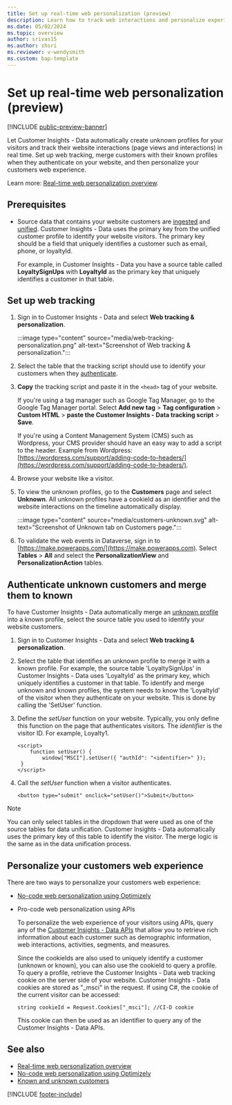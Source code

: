 ```yaml
---
title: Set up real-time web personalization (preview)
description: Learn how to track web interactions and personalize experiences in real-time with Customer Insights - Data.
ms.date: 05/02/2024
ms.topic: overview
author: srivas15
ms.author: shsri
ms.reviewer: v-wendysmith
ms.custom: bap-template
---
```


# Set up real-time web personalization (preview)

[!INCLUDE [public-preview-banner](includes/public-preview-banner.md)]

Let Customer Insights - Data automatically create unknown profiles for your visitors and track their website interactions (page views and interactions) in real time. Set up web tracking, merge customers with their known profiles when they authenticate on your website, and then personalize your customers web experience.

Learn more: [Real-time web personalization overview](real-time-web-personalization-overview.md).

## Prerequisites

- Source data that contains your website customers are [ingested](data-sources.md) and [unified](data-unification.md). Customer Insights - Data uses the primary key from the unified customer profile to identify your website visitors. The primary key should be a field that uniquely identifies a customer such as  email, phone, or loyaltyId.

  For example, in Customer Insights - Data you have a source table called **LoyaltySignUps** with **LoyaltyId** as the primary key that uniquely identifies a customer in that table.

## Set up web tracking

1. Sign in to Customer Insights - Data and select **Web tracking & personalization**.

   :::image type="content" source="media/web-tracking-personalization.png" alt-text="Screenshot of Web tracking & personalization.":::

1. Select the table that the tracking script should use to identify your customers when they [authenticate](#authenticate-unknown-customers-and-merge-them-to-known).

1. **Copy** the tracking script and paste it in the `<head>` tag of your website.

   If you're using a tag manager such as Google Tag Manager, go to the Google Tag Manager portal. Select **Add new tag** > **Tag configuration** > **Custom HTML** > **paste the Customer Insights - Data tracking script** > **Save**.

   If you're using a Content Management System (CMS) such as Wordpress, your CMS provider should have an easy way to add a script to the header. Example from Wordpress: [https://wordpress.com/support/adding-code-to-headers/](https://wordpress.com/support/adding-code-to-headers/).

1. Browse your website like a visitor.

1. To view the unknown profiles, go to the **Customers** page and select **Unknown**. All unknown profiles have a cookieId as an identifier and the website interactions on the timeline automatically display.

   :::image type="content" source="media/customers-unknown.svg" alt-text="Screenshot of Unknown tab on Customers page.":::

1. To validate the web events in Dataverse, sign in to [https://make.powerapps.com/](https://make.powerapps.com). Select **Tables** > **All** and select the **PersonalizationView** and **PersonalizationAction** tables.

## Authenticate unknown customers and merge them to known

To have Customer Insights - Data automatically merge an [unknown profile](real-time-web-personalization-overview.md#unknown-customer-profiles) into a known profile, select the source  table you used to identify your website customers.

1. Sign in to Customer Insights - Data and select **Web tracking & personalization**.

1. Select the table that identifies an unknown profile to merge it with a known profile. For example, the source table 'LoyaltySignUps' in Customer Insights - Data uses 'LoyaltyId' as the primary key, which uniquely identifies a customer in that table. To identify and merge unknown and known profiles, the system needs to know the 'LoyaltyId' of the visitor when they authenticate on your website. This is done by calling the 'SetUser' function.

1. Define the *setUser* function on your website. Typically, you only define this function on the page that authenticates visitors. The *identifier* is the visitor ID. For example, Loyalty1.

   ```
   <script>
       function setUser() {
           window["MSCI"].setUser({ "authId": "<identifier>" });
    }
   </script>
   ```

1. Call the *setUser* function when a visitor authenticates.

   ```
   <button type="submit" onclick="setUser()">Submit</button>
   ```
> [!NOTE]
> You can only select tables in the dropdown that were used as one of the source tables for data unification. Customer Insights - Data automatically uses the primary key of this table to identify the visitor. The merge logic is the same as in the data unification process.

## Personalize your customers web experience

There are two ways to personalize your customers web experience:

- [No-code web personalization using Optimizely](optimizely-integration.md)

- Pro-code web personalization using APIs

  To personalize the web experience of your visitors using APIs, query any of the [Customer Insights - Data APIs](dv-odata.md) that allow you to retrieve rich information about each customer such as demographic information, web interactions, activities, segments, and measures.

  Since the cookieIds are also used to uniquely identify a customer (unknown or known), you can also use the cookieId to query a profile. To query a profile, retrieve the Customer Insights - Data web tracking cookie on the server side of your website. Customer Insights - Data cookies are stored as "_msci" in the request. If using C#, the cookie of the current visitor can be accessed:

  ```
  string cookieId = Request.Cookies["_msci"]; //CI-D cookie
  ```
  This cookie can then be used as an identifier to query any of the Customer Insights - Data APIs.

## See also

- [Real-time web personalization overview](real-time-web-personalization-overview.md)
- [No-code web personalization using Optimizely](optimizely-integration.md)
- [Known and unknown customers](customer-profiles.md#known-and-unknown-customers)

[!INCLUDE [footer-include](includes/footer-banner.md)]
